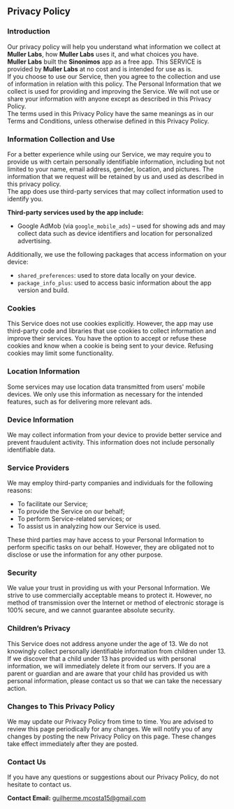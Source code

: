 ## Privacy Policy

### Introduction  
Our privacy policy will help you understand what information we collect at **Muller Labs**, how **Muller Labs** uses it, and what choices you have.  
**Muller Labs** built the **Sinonimos** app as a free app. This SERVICE is provided by **Muller Labs** at no cost and is intended for use as is.  
If you choose to use our Service, then you agree to the collection and use of information in relation with this policy. The Personal Information that we collect is used for providing and improving the Service. We will not use or share your information with anyone except as described in this Privacy Policy.  
The terms used in this Privacy Policy have the same meanings as in our Terms and Conditions, unless otherwise defined in this Privacy Policy.

### Information Collection and Use  
For a better experience while using our Service, we may require you to provide us with certain personally identifiable information, including but not limited to your name, email address, gender, location, and pictures. The information that we request will be retained by us and used as described in this privacy policy.  
The app does use third-party services that may collect information used to identify you.  

**Third-party services used by the app include:**
- Google AdMob (via `google_mobile_ads`) – used for showing ads and may collect data such as device identifiers and location for personalized advertising.

Additionally, we use the following packages that access information on your device:
- `shared_preferences`: used to store data locally on your device.
- `package_info_plus`: used to access basic information about the app version and build.

### Cookies  
This Service does not use cookies explicitly. However, the app may use third-party code and libraries that use cookies to collect information and improve their services. You have the option to accept or refuse these cookies and know when a cookie is being sent to your device. Refusing cookies may limit some functionality.

### Location Information  
Some services may use location data transmitted from users' mobile devices. We only use this information as necessary for the intended features, such as for delivering more relevant ads.

### Device Information  
We may collect information from your device to provide better service and prevent fraudulent activity. This information does not include personally identifiable data.

### Service Providers  
We may employ third-party companies and individuals for the following reasons:  
- To facilitate our Service;  
- To provide the Service on our behalf;  
- To perform Service-related services; or  
- To assist us in analyzing how our Service is used.  

These third parties may have access to your Personal Information to perform specific tasks on our behalf. However, they are obligated not to disclose or use the information for any other purpose.

### Security  
We value your trust in providing us with your Personal Information. We strive to use commercially acceptable means to protect it. However, no method of transmission over the Internet or method of electronic storage is 100% secure, and we cannot guarantee absolute security.

### Children’s Privacy  
This Service does not address anyone under the age of 13. We do not knowingly collect personally identifiable information from children under 13. If we discover that a child under 13 has provided us with personal information, we will immediately delete it from our servers. If you are a parent or guardian and are aware that your child has provided us with personal information, please contact us so that we can take the necessary action.

### Changes to This Privacy Policy  
We may update our Privacy Policy from time to time. You are advised to review this page periodically for any changes. We will notify you of any changes by posting the new Privacy Policy on this page. These changes take effect immediately after they are posted.

### Contact Us  
If you have any questions or suggestions about our Privacy Policy, do not hesitate to contact us.  

**Contact Email:** guilherme.mcosta15@gmail.com
